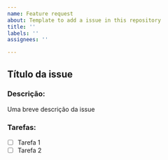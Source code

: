 ```yaml
---
name: Feature request
about: Template to add a issue in this repository
title: ''
labels: ''
assignees: ''

---
```


## Título da issue

### Descrição:

Uma breve descrição da issue

### Tarefas:

- [ ] Tarefa 1
- [ ] Tarefa 2

